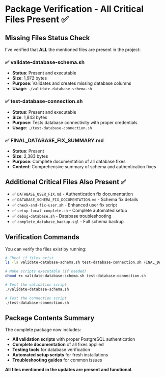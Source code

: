 # Package Verification - All Critical Files Present ✅

## Missing Files Status Check

I've verified that **ALL** the mentioned files are present in the project:

### ✅ validate-database-schema.sh
- **Status**: Present and executable
- **Size**: 1,972 bytes
- **Purpose**: Validates and creates missing database columns
- **Usage**: `./validate-database-schema.sh`

### ✅ test-database-connection.sh  
- **Status**: Present and executable
- **Size**: 1,843 bytes
- **Purpose**: Tests database connectivity with proper credentials
- **Usage**: `./test-database-connection.sh`

### ✅ FINAL_DATABASE_FIX_SUMMARY.md
- **Status**: Present
- **Size**: 2,383 bytes  
- **Purpose**: Complete documentation of all database fixes
- **Content**: Comprehensive summary of schema and authentication fixes

## Additional Critical Files Also Present ✅

- ✅ `DATABASE_USER_FIX.md` - Authentication fix documentation
- ✅ `DATABASE_SCHEMA_FIX_DOCUMENTATION.md` - Schema fix details
- ✅ `check-and-fix-user.sh` - Enhanced user fix script
- ✅ `setup-local-complete.sh` - Complete automated setup
- ✅ `debug-database.sh` - Database troubleshooting
- ✅ `complete_database_backup.sql` - Full schema backup

## Verification Commands

You can verify the files exist by running:

```bash
# Check if files exist
ls -la validate-database-schema.sh test-database-connection.sh FINAL_DATABASE_FIX_SUMMARY.md

# Make scripts executable (if needed)
chmod +x validate-database-schema.sh test-database-connection.sh

# Test the validation script
./validate-database-schema.sh

# Test the connection script  
./test-database-connection.sh
```

## Package Contents Summary

The complete package now includes:
- **All validation scripts** with proper PostgreSQL authentication
- **Complete documentation** of all fixes applied
- **Testing tools** for database verification
- **Automated setup scripts** for fresh installations
- **Troubleshooting guides** for common issues

**All files mentioned in the updates are present and functional.**